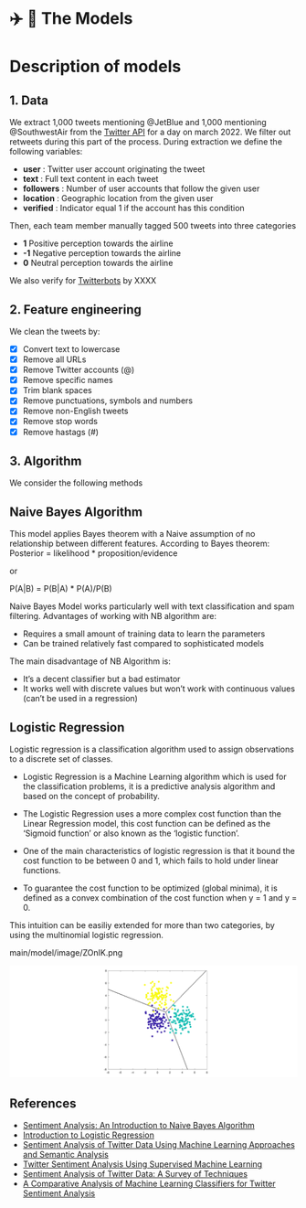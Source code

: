 # :airplane: :seat: The Models 

# Description of models

## 1. Data

We extract 1,000 tweets mentioning @JetBlue and 1,000 mentioning @SouthwestAir from the [Twitter API](https://developer.twitter.com/en) for a day on march 2022.  We filter out retweets during this part of the process.
During extraction we define the following variables: 

* **user** : Twitter user account originating the tweet
* **text** :  Full text content in each tweet
* **followers** :  Number of user accounts that follow the given user
* **location** :  Geographic location from the given user
* **verified** :  Indicator equal 1 if the account has this condition

Then, each team member manually tagged 500 tweets into three categories

* **1** Positive perception towards the airline
* **-1** Negative perception towards the airline
* **0** Neutral perception towards the airline


We also verify for [Twitterbots](https://es.wikipedia.org/wiki/Twitterbot) by XXXX

## 2. Feature engineering

We clean the tweets by:

- [x] Convert text to lowercase
- [x] Remove all URLs
- [x] Remove Twitter accounts (@)
- [x] Remove specific names
- [x] Trim blank spaces
- [x] Remove punctuations, symbols and numbers
- [x] Remove non-English tweets
- [x] Remove stop words
- [x] Remove hastags (#)

## 3. Algorithm

We consider the following methods


## Naive Bayes Algorithm

This model applies Bayes theorem with a Naive assumption of no relationship between different features. According to Bayes theorem:
Posterior = likelihood * proposition/evidence 

or 

P(A|B) = P(B|A) * P(A)/P(B)

Naive Bayes Model works particularly well with text classification and spam filtering. Advantages of working with NB algorithm are:

* Requires a small amount of training data to learn the parameters
* Can be trained relatively fast compared to sophisticated models

The main disadvantage of NB Algorithm is:

* It’s a decent classifier but a bad estimator
* It works well with discrete values but won’t work with continuous values (can’t be used in a regression)


## Logistic Regression

Logistic regression is a classification algorithm used to assign observations to a discrete set of classes.

* Logistic Regression is a Machine Learning algorithm which is used for the classification problems, it is a predictive analysis algorithm and based on the concept of probability. 

* The Logistic Regression uses a more complex cost function than the Linear Regression model, this cost function can be defined as the ‘Sigmoid function’ or also known as the ‘logistic function’.

* One of the main characteristics of logistic regression is that it bound the cost function to be between 0 and 1, which fails to hold under linear functions. 

* To guarantee the cost function to be optimized (global minima), it is defined as a convex combination of the cost function when y = 1 and y = 0. 

This intuition can be easiliy extended for more than two categories, by using the multinomial logistic regression. 

main/model/image/ZOnIK.png

<img src="/model/image/ZOnIK.png">




## References

- [Sentiment Analysis: An Introduction to Naive Bayes Algorithm](https://towardsdatascience.com/sentiment-analysis-introduction-to-naive-bayes-algorithm-96831d77ac91)
- [Introduction to Logistic Regression](https://towardsdatascience.com/introduction-to-logistic-regression-66248243c148)
- [Sentiment Analysis of Twitter Data Using Machine Learning Approaches and Semantic Analysis](file:///C:/Users/valsc/Downloads/16_Sentimentanalysisoftwitterdatausingmachinelearningapproachesandsemanticanalysis.pdf)
- [Twitter Sentiment Analysis Using Supervised Machine Learning](file:///C:/Users/valsc/Downloads/Twitter_Sentiment_Ana_e.Proofing_Springer_NikhilYadav%20(1).pdf)
- [Sentiment Analysis of Twitter Data: A Survey of Techniques](https://arxiv.org/ftp/arxiv/papers/1601/1601.06971.pdf)
- [A Comparative Analysis of Machine Learning Classifiers for Twitter Sentiment Analysis](https://rcs.cic.ipn.mx/2016_110/A%20Comparative%20Analysis%20of%20Machine%20Learning%20Classifiers%20for%20Twitter%20Sentiment%20Analysis.pdf)
